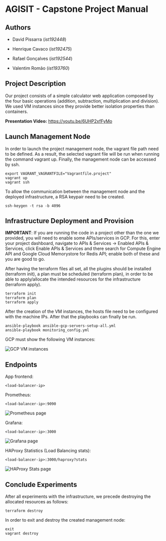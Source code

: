 #  AGISIT - Capstone Project Manual

## Authors

- David Pissarra (*ist192448*)

- Henrique Cavaco (*ist192475*)

- Rafael Gonçalves (*ist192544*)

- Valentim Romão (*ist193760*)

## Project Description

Our project consists of a simple calculator web application composed by the four basic operations (addition, subtraction, multiplication and division). We used VM instances since they provide better isolation properties than containers.

**Presentation Video:** https://youtu.be/6UHP2xfFyMo

## Launch Management Node

In order to launch the project management node, the vagrant file path need to be defined. As a result, the selected vagrant file will be run when running the command vagrant up. Finally, the management node can be accessed by ssh.

```
export VAGRANT_VAGRANTFILE="Vagrantfile.project"
vagrant up
vagrant ssh
```

To allow the communication between the management node and the deployed infrastructure, a RSA keypair need to be created.

```
ssh-keygen -t rsa -b 4096
```

## Infrastructure Deployment and Provision

**IMPORTANT**: If you are running the code in a project other than the one we provided, you will need to enable some APIs/services in GCP. For this, enter your project dashboard, navigate to APIs & Services → Enabled APIs & Services, click Enable APIs & Services and there search for Compute Engine API and Google Cloud Memorystore for Redis API; enable both of these and you are good to go.

After having the terraform files all set, all the plugins should be installed (terraform init), a plan must be scheduled (terraform plan), in order to be able to apply/allocate the intended resources for the infrastructure (terraform apply).

```
terraform init
terraform plan
terraform apply
```

After the creation of the VM instances, the hosts file need to be configured with the machine IPs. After that the playbooks can finally be run.

```
ansible-playbook ansible-gcp-servers-setup-all.yml
ansible-playbook monitoring_config.yml
```

GCP must show the following VM instances:

![](https://cdn.discordapp.com/attachments/1023993625140543510/1038054813562327150/gcp.png "GCP VM instances")

## Endpoints

App frontend:

```
<load-balancer-ip>
```

Prometheus:

```
<load-balancer-ip>:9090
```

![](https://cdn.discordapp.com/attachments/1023993625140543510/1038054814522822666/prometheus.png "Prometheus page")

Grafana:

```
<load-balancer-ip>:3000
```

![](https://cdn.discordapp.com/attachments/1023993625140543510/1038054813855924274/grafana.png "Grafana page")

HAProxy Statistics (Load Balancing stats):

```
<load-balancer-ip>:3000/haproxy?stats
```

![](https://cdn.discordapp.com/attachments/1023993625140543510/1038054814208237589/haproxy.png "HAProxy Stats page")

## Conclude Experiments

After all experiments with the infrastructure, we precede destroying the allocated resources as follows:

```
terraform destroy
```

In order to exit and destroy the created management node:

```
exit
vagrant destroy
```